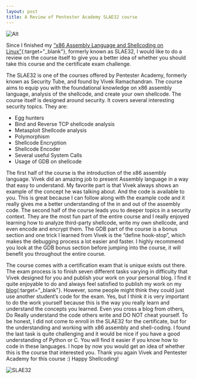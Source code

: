 ```yaml
---
layout: post
title: A Review of Pentester Academy SLAE32 course
---
```

![Alt](https://bohansec.com/assets/SHELLCODING32.png "SLAE32")

Since I finished my [“x86 Assembly Language and Shellcoding on Linux”](https://www.pentesteracademy.com/course?id=3){:target="_blank"}, formerly known as SLAE32, I would like to do a review on the course itself to give you a better idea of whether you should take this course and the certificate exam challenge.

The SLAE32 is one of the courses offered by Pentester Academy, formerly known as Security Tube, and found by Vivek Ramachandran. The course aims to equip you with the foundational knowledge on x86 assembly language, analysis of the shellcode, and create your own shellcode. The course itself is designed around security. It covers several interesting security topics. They are:

* Egg hunters
* Bind and Reverse TCP shellcode analysis
* Metasploit Shellcode analysis
* Polymorphism
* Shellcode Encryption
* Shellcode Encoder
* Several useful System Calls
* Usage of GDB on shellcode

The first half of the course is the introduction of the x86 assembly language. Vivek did an amazing job to present Assembly language in a way that easy to understand. My favorite part is that Vivek always shows an example of the concept he was talking about. And the code is available to you. This is great because I can follow along with the example code and it really gives me a better understanding of the in and out of the assembly code. The second half of the course leads you to deeper topics in a security context. They are the most fun part of the entire course and I really enjoyed learning how to analyze third-party shellcode, write my own shellcode, and even encode and encrypt them. The GDB part of the course is a bonus section and one trick I learned from Vivek is the “define hook-stop”, which makes the debugging process a lot easier and faster. I highly recommend you look at the GDB bonus section before jumping into the course, it will benefit you throughout the entire course.

The course comes with a certification exam that is unique exists out there. The exam process is to finish seven different tasks varying in difficulty that Vivek designed for you and publish your work on your personal blog. I find it quite enjoyable to do and always feel satisfied to publish my work on my [blog](https://bohansec.com/){:target="_blank"}.  However, some people might think they could just use another student’s code for the exam. Yes, but I think it is very important to do the work yourself because this is the way you really learn and understand the concepts you learned. Even you cross a blog from others, Do Really understand the code others write and DO NOT cheat yourself. To be honest, I did not come to enroll in the SLAE32 for the certificate, but for the understanding and working with x86 assembly and shell-coding. I found the last task is quite challenging and it would be nice if you have a good understanding of Python or C. You will find it easier if you know how to code in these languages. I hope by now you would get an idea of whether this is the course that interested you. Thank you again Vivek and Pentester Academy for this course :) Happy Shellcoding! 

![SLAE32](https://bohansec.com/assets/slae32.PNG "SLAE32")
